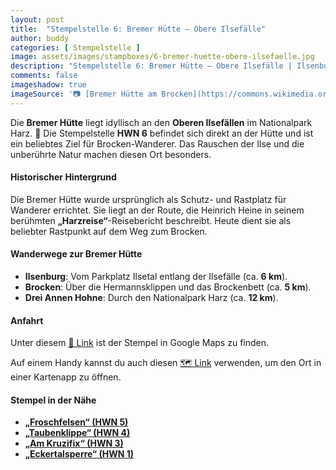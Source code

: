 ```yaml
---
layout: post
title:  "Stempelstelle 6: Bremer Hütte – Obere Ilsefälle"
author: buddy
categories: [ Stempelstelle ]
image: assets/images/stampboxes/6-bremer-huette-obere-ilsefaelle.jpg
description: "Stempelstelle 6: Bremer Hütte – Obere Ilsefälle | Ilsenburg"
comments: false
imageshadow: true
imageSource: '📷 [Bremer Hütte am Brocken](https://commons.wikimedia.org/wiki/File:Bremer_H%C3%BCtte_am_Brocken.jpg) von <a href="https://de.wikipedia.org/wiki/Benutzer:Hejkal" class="extiw" title="de:Benutzer:Hejkal">Benutzer:Hejkal</a> unter Lizenz [CC BY-SA 3.0 de](https://creativecommons.org/licenses/by-sa/3.0/de/deed.en)'
---
```


Die **Bremer Hütte** liegt idyllisch an den **Oberen Ilsefällen** im Nationalpark Harz. 🌿 Die Stempelstelle **HWN 6** befindet sich direkt an der Hütte und ist ein beliebtes Ziel für Brocken-Wanderer. Das Rauschen der Ilse und die unberührte Natur machen diesen Ort besonders.

#### Historischer Hintergrund

Die Bremer Hütte wurde ursprünglich als Schutz- und Rastplatz für Wanderer errichtet. Sie liegt an der Route, die Heinrich Heine in seinem berühmten **„Harzreise“**-Reisebericht beschreibt. Heute dient sie als beliebter Rastpunkt auf dem Weg zum Brocken.

#### Wanderwege zur Bremer Hütte

- **Ilsenburg**: Vom Parkplatz Ilsetal entlang der Ilsefälle (ca. **6 km**).
- **Brocken**: Über die Hermannsklippen und das Brockenbett (ca. **5 km**).
- **Drei Annen Hohne**: Durch den Nationalpark Harz (ca. **12 km**).

#### Anfahrt

Unter diesem [📍 Link](https://www.google.com/maps/dir/?api=1&origin=&destination=51.80542%2C%2010.62783) ist der Stempel in Google Maps zu finden.

<div class="android-only">
  Auf einem Handy kannst du auch diesen 
  <a href="geo:51.80542,10.62783">🗺️ Link</a> 
  verwenden, um den Ort in einer Kartenapp zu öffnen.
  <p></p>
</div>

#### Stempel in der Nähe

- [**„Froschfelsen“ (HWN 5)**](/stempelstelle-5-froschfelsen)
- [**„Taubenklippe“ (HWN 4)**](/stempelstelle-4-taubenklippe)
- [**„Am Kruzifix“ (HWN 3)**](/stempelstelle-3-am-kruzifix)
- [**„Eckertalsperre“ (HWN 1)**](/stempelstelle-1-eckertalsperre)
